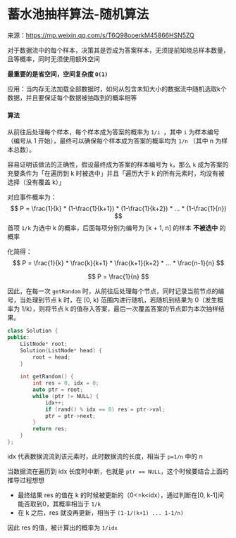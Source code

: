 # 蓄水池抽样算法-随机算法

来源：https://mp.weixin.qq.com/s/T6Q98ooerkM45866HSN5ZQ

对于数据流中的每个样本，决策其是否成为答案样本，无须提前知晓总样本数量，且等概率，同时无须使用额外空间

**最重要的是省空间，空间复杂度 `O(1)`**

应用：当内存无法加载全部数据时，如何从包含未知大小的数据流中随机选取k个数据，并且要保证每个数据被抽取到的概率相等

#### 算法

从前往后处理每个样本，每个样本成为答案的概率为 `1/i `，其中 `i` 为样本编号（编号从 1 开始），最终可以确保每个样本成为答案的概率均为 `1/n` （其中 n 为样本总数）。

容易证明该做法的正确性，假设最终成为答案的样本编号为 `k`，那么 `k` 成为答案的充要条件为「在遍历到 k 时被选中」并且「遍历大于 k 的所有元素时，均没有被选择（没有覆盖 k）」

对应事件概率为：
$$
P = \frac{1}{k} * (1-\frac{1}{k+1}) * (1-\frac{1}{k+2}) * ... * (1-\frac{1}{n})
$$
首项 `1/k` 为选中 k 的概率，后面每项分别为编号为 [k + 1, n] 的样本 **不被选中** 的概率

化简得：
$$
P = \frac{1}{k} * \frac{k}{k+1} * \frac{k+1}{k+2} * ... * \frac{n-1}{n}
$$

$$
P = \frac{1}{n}
$$

因此，在每一次 `getRandom` 时，从前往后处理每个节点，同时记录当前节点的编号，当处理到节点 k 时，在 [0, k) 范围内进行随机，若随机到结果为 0（发生概率为 1/k），则将节点 k 的值存入答案，最后一次覆盖答案的节点即为本次抽样结果。

```c++
class Solution {
public:
    ListNode* root;
    Solution(ListNode* head) {
        root = head;
    }
    
    int getRandom() {
        int res = 0, idx = 0;
        auto ptr = root;
        while (ptr != NULL) {
            idx++;
            if (rand() % idx == 0) res = ptr->val;
            ptr = ptr->next;
        }
        return res;
    }
};
```

idx 代表数据流流到该元素时，此时数据流的长度，相当于 `p=1/n` 中的 n

当数据流在遍历到 idx 长度时中断，也就是 `ptr == NULL`，这个时候要结合上面的推导过程想想

- 最终结果 res 的值在 k 的时候被更新的（0<=k<idx），通过判断在[0, k-1]间能否取到0，其概率相当于 `1/k`
- 在 k 之后，res 就没再更新，相当于 `(1-1/(k+1) ... 1-1/n)`

因此 res 的值，被计算出的概率为 `1/idx`